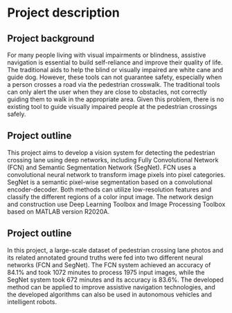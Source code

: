 # Project description
## Project background

For many people living with visual impairments or blindness, assistive navigation is essential to
build self-reliance and improve their quality of life. The traditional aids to help the blind or visually impaired are white cane and guide dog. However, these tools can not guarantee safety, especially
when a person crosses a road via the pedestrian crosswalk. The traditional tools can only alert the user when they are close to obstacles, not correctly guiding them to walk in the appropriate area. Given this problem, there is no existing tool to guide visually impaired people at the pedestrian crossings safely.

## Project outline

This project aims to develop a vision system for detecting the pedestrian crossing lane using deep networks, including Fully Convolutional Network (FCN) and Semantic Segmentation Network (SegNet). FCN uses a convolutional neural network to transform image pixels into pixel categories. SegNet is a semantic pixel-wise segmentation based on a convolutional encoder-decoder. Both methods can utilize low-resolution features and classify the different regions of a color input image. The network design and construction use Deep Learning Toolbox and Image Processing Toolbox based on MATLAB version R2020A.

## Project outline

In this project, a large-scale dataset of pedestrian crossing lane photos and its related annotated
ground truths were fed into two different neural networks (FCN and SegNet). The FCN system
achieved an accuracy of 84.1% and took 1072 minutes to process 1975 input images, while the
SegNet system took 672 minutes and its accuracy is 83.6%. The developed method can be applied to improve assistive navigation technologies, and the developed algorithms can also be used in autonomous vehicles and intelligent robots.
